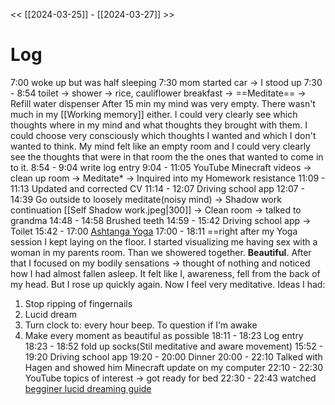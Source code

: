 << [[2024-03-25]] - [[2024-03-27]] >>

# Log
7:00 woke up but was half sleeping
7:30 mom started car -> I stood up
7:30 - 8:54 toilet -> shower -> rice, cauliflower breakfast -> ==Meditate== -> Refill water dispenser
After 15 min my mind was very empty. There wasn't much in my [[Working memory]] either. I could very clearly see which thoughts where in my mind and what thoughts they brought with them. I could choose very consciously which thoughts I wanted and which I don't wanted to think. My mind felt like an empty room and I could very clearly see the thoughts that were in that room the the ones that wanted to come in to it.
8:54 - 9:04 write log entry
9:04 - 11:05 YouTube Minecraft videos -> clean up room -> Meditate* -> Inquired into my Homework resistance
11:09 - 11:13 Updated and corrected CV
11:14 - 12:07 Driving school app
12:07 - 14:39 Go outside to loosely meditate(noisy mind) -> Shadow work continuation [[Self Shadow work.jpeg|300]] -> Clean room -> talked to grandma 
14:48 - 14:58 Brushed teeth
14:59 - 15:42 Driving school app -> Toilet
15:42 - 17:00 [Ashtanga Yoga](https://youtu.be/1Krp4W0TlAU?si=pp7bjl730POYeWeh)
17:00 - 18:11 ==right after my Yoga session I kept laying on the floor. I started visualizing me having sex with a woman in my parents room. Than we showered together. **Beautiful**.
After that I focused on my bodily sensations -> thought of nothing and noticed how I had almost fallen asleep. It felt like I, awareness, fell from the back of my head. But I rose up quickly again.
Now I feel very meditative.
Ideas I had:
1. Stop ripping of fingernails
2. Lucid dream
3. Turn clock to: every hour beep. To question if I‘m awake
4. Make every moment as beautiful as possible 
18:11 - 18:23 Log entry 
18:23 - 18:52 fold up socks(Stil meditative and aware movement)
15:52 - 19:20 Driving school app
19:20 - 20:00 Dinner 
20:00 - 22:10 Talked with Hagen and showed him Minecraft update on my computer 
22:10 - 22:30 YouTube topics of interest -> got ready for bed
22:30 - 22:43 watched [begginer lucid dreaming guide](https://youtu.be/n4N5uuh6Y14?si=2tDvSLGZrnNXyLG3)